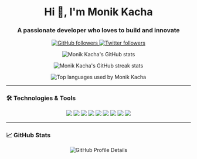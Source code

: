 <h1 align="center">Hi 👋, I'm Monik Kacha</h1>
<h3 align="center">A passionate developer who loves to build and innovate</h3>

<p align="center">
  <a href="https://github.com/monikkacha">
    <img src="https://img.shields.io/github/followers/monikkacha?label=Follow&style=social" alt="GitHub followers">
  </a>
  <a href="https://twitter.com/monikkacha">
    <img src="https://img.shields.io/twitter/follow/monikkacha?label=Follow&style=social" alt="Twitter followers">
  </a>
</p>

<p align="center">
  <img src="https://github-readme-stats.vercel.app/api?username=monikkacha&show_icons=true&theme=radical" alt="Monik Kacha's GitHub stats">
</p>
<p align="center">
  <img src="https://github-readme-streak-stats.herokuapp.com/?user=monikkacha&theme=radical" alt="Monik Kacha's GitHub streak stats">
</p>
<p align="center">
  <img src="https://github-readme-stats.vercel.app/api/top-langs?username=monikkacha&show_icons=true&locale=en&layout=compact&theme=radical" alt="Top languages used by Monik Kacha">
</p>

---

### 🛠️ Technologies & Tools

<p align="center">
  <img src="https://img.shields.io/badge/-JavaScript-333333?style=flat&logo=javascript">
  <img src="https://img.shields.io/badge/-Node.js-333333?style=flat&logo=node.js">
  <img src="https://img.shields.io/badge/-React-333333?style=flat&logo=react">
  <img src="https://img.shields.io/badge/-HTML5-333333?style=flat&logo=html5">
  <img src="https://img.shields.io/badge/-CSS3-333333?style=flat&logo=css3">
  <img src="https://img.shields.io/badge/-Git-333333?style=flat&logo=git">
  <img src="https://img.shields.io/badge/-GitHub-333333?style=flat&logo=github">
  <img src="https://img.shields.io/badge/-VS%20Code-333333?style=flat&logo=visual-studio-code">
  <img src="https://img.shields.io/badge/-Linux-333333?style=flat&logo=linux">
</p>

---

### 📈 GitHub Stats

<p align="center">
  <img src="https://github-profile-summary-cards.vercel.app/api/cards/profile-details?username=monikkacha&theme=radical" alt="GitHub Profile Details">
</p>
